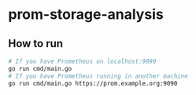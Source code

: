 # prom-storage-analysis


## How to run

```bash
# If you have Prometheus on localhost:9090
go run cmd/main.go
# If you have Prometheus running in another machine
go run cmd/main.go https://prom.example.org:9090
```